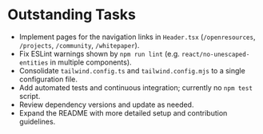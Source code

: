 # Outstanding Tasks

- Implement pages for the navigation links in `Header.tsx` (`/openresources`, `/projects`, `/community`, `/whitepaper`).
- Fix ESLint warnings shown by `npm run lint` (e.g. `react/no-unescaped-entities` in multiple components).
- Consolidate `tailwind.config.ts` and `tailwind.config.mjs` to a single configuration file.
- Add automated tests and continuous integration; currently no `npm test` script.
- Review dependency versions and update as needed.
- Expand the README with more detailed setup and contribution guidelines.
